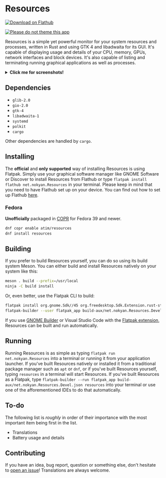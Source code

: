 # Resources

<a href='https://flathub.org/apps/net.nokyan.Resources'><img width='240' alt='Download on Flathub' src='https://dl.flathub.org/assets/badges/flathub-badge-en.png'/></a>

[![Please do not theme this app](https://stopthemingmy.app/badge.svg)](https://stopthemingmy.app)

Resources is a simple yet powerful monitor for your system resources and processes, written in Rust and using GTK 4 and libadwaita for its GUI. It's capable of displaying usage and details of your CPU, memory, GPUs, network interfaces and block devices. It's also capable of listing and terminating running graphical applications as well as processes.

<details>
  <summary><b>Click me for screenshots!</b></summary>

  ![Applications View of Resources](data/resources/screenshots/1.png?raw=true "Applications View of Resources")

  ![Applications View of Resources](data/resources/screenshots/2.png?raw=true "Processes View of Resources")

  ![Applications View of Resources](data/resources/screenshots/3.png?raw=true "Processor View of Resources")

  ![Applications View of Resources](data/resources/screenshots/4.png?raw=true "Memory View of Resources")

  ![Applications View of Resources](data/resources/screenshots/5.png?raw=true "GPU View of Resources")

  ![Applications View of Resources](data/resources/screenshots/6.png?raw=true "Disk View of Resources")

  ![Applications View of Resources](data/resources/screenshots/7.png?raw=true "Network Interface View of Resources")
  
</details>

## Dependencies

- `glib-2.0`
- `gio-2.0`
- `gtk-4`
- `libadwaita-1`
- `systemd`
- `polkit`
- `cargo`

Other dependencies are handled by `cargo`.

## Installing

The **official** and **only supported** way of installing Resources is using Flatpak. Simply use your graphical software manager like GNOME Software or Discover to install Resources from Flathub or type ``flatpak install flathub net.nokyan.Resources`` in your terminal.
Please keep in mind that you need to have Flathub set up on your device. You can find out how to set up Flathub [here](https://flathub.org/setup).

### Fedora

**Unofficially** packaged in [COPR](https://copr.fedorainfracloud.org/coprs/atim/resources/) for Fedora 39 and newer.

```sh
dnf copr enable atim/resources
dnf install resources
```

## Building

If you prefer to build Resources yourself, you can do so using its build system Meson.
You can either build and install Resources natively on your system like this:

```sh
meson . build --prefix=/usr/local
ninja -C build install
```

Or, even better, use the Flatpak CLI to build:

```sh
flatpak install org.gnome.Sdk//45 org.freedesktop.Sdk.Extension.rust-stable//23.08 org.gnome.Platform//45 org.freedesktop.Sdk.Extension.llvm16//23.08
flatpak-builder --user flatpak_app build-aux/net.nokyan.Resources.Devel.json
```

If you use [GNOME Builder](https://apps.gnome.org/app/org.gnome.Builder/) or Visual Studio Code with the [Flatpak extension](https://marketplace.visualstudio.com/items?itemName=bilelmoussaoui.flatpak-vscode), Resources can be built and run automatically.

## Running

Running Resources is as simple as typing `flatpak run net.nokyan.Resources` into a terminal or running it from your application launcher.
If you've built Resources natively or installed it from a traditional package manager such as `apt` or `dnf`, or if you've built Resources yourself, typing `resources` in a terminal will start Resources.
If you've built Resources as a Flatpak, type `flatpak-builder --run flatpak_app build-aux/net.nokyan.Resources.Devel.json resources` into your terminal or use one of the afforementioned IDEs to do that automatically.

## To-do

The following list is *roughly* in order of their importance with the most important item being first in the list.

- Translations
- Battery usage and details

## Contributing

If you have an idea, bug report, question or something else, don't hesitate to [open an issue](https://github.com/nokyan/resources/issues)! Translations are always welcome.
